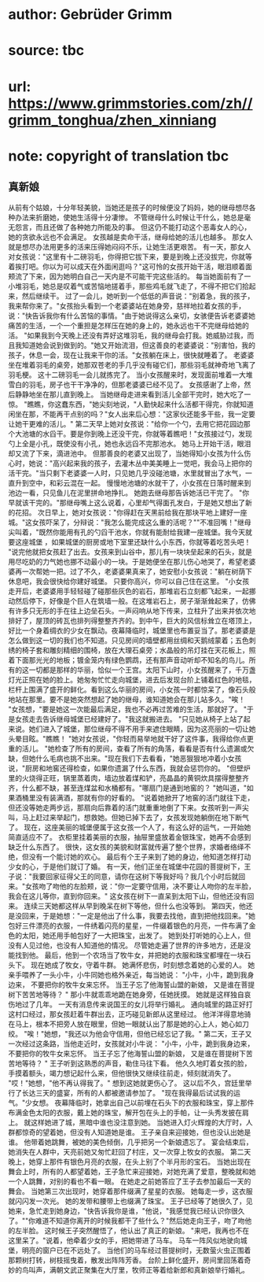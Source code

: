 # author: Gebrüder Grimm
# source: tbc
# url: https://www.grimmstories.com/zh//grimm_tonghua/zhen_xinniang
# note: copyright of translation tbc

## 真新娘 

从前有个姑娘，十分年轻美貌，当她还是孩子的时候便没了妈妈，她的继母想尽各种办法来折磨她，使她生活得十分凄惨。
不管继母什么时候让干什么，她总是毫无怨言，而且还做了各种她力所能及的事。
但这仍不能打动这个恶毒女人的心，她的贪欲永远也不会满足。
女孩越是卖命干活，继母给她的活儿也越多。
那女人就是想尽办法用更多的活来压得她闷闷不乐，让她生活更艰苦。
有一天，那女人对女孩说："这里有十二磅羽毛，你得把它拔下来，要是到晚上还没拔完，你就等着挨打吧。你以为可以成天在外面闲逛吗？"这可怜的女孩开始干活，眼泪顺着面颊流了下来，因为她明白自己一天内是不可能干完这些活的。
每当她面前有了一小堆羽毛，她总是叹着气或苦恼地搓着手，那些鸡毛就飞走了，不得不把它们拾起来，然后继续干。
过了一会儿，她听到一个低低的声音说："别着急，我的孩子，我来帮你来了。"女孩抬头看到一个老婆婆站在她身旁，慈祥地拉着女孩的手，说："快告诉我你有什么苦恼的事情。"由于她说得这么亲切，女骇便告诉老婆婆她痛苦的生活，一个一个重担是怎样压在她的身上的，她永远也干不完继母给她的活。
"如果我到今天晚上还没有弄好这堆羽毛，我的继母会打我。她威胁过我，而且我知道她会说到做到的。"她又开始流泪，但这善良的老婆婆说："别害怕，我的孩子，休息一会，现在让我来干你的活。"女孩躺在床上，很快就睡着了。
老婆婆坐在堆着羽毛的桌旁，她那双苍老的手几乎没有碰它们，那些羽毛就神奇地飞离了羽毛梗。
这十二磅羽毛一会儿就拣完了。
当小女孩醒来时，发现面前堆着一大堆雪白的羽毛，房子也干干净净的，但那老婆婆已经不见了。
女孩感谢了上帝，然后静静地坐在那儿直到晚上。
当她继母走进来看到活儿全部干完时，她大吃了一惊。
"瞧瞧，你这蠢东西，"她尖刻地说，"人勤快起来什么活都干得完，你就知道闲坐在那，不能再干点别的吗？"女人出来后心想："这家伙还能多干些，我一定要让她干更难的活儿。"
第二天早上她对女孩说："给你一个勺，去用它把花园边那个大池塘的水舀干。要是你到晚上还没干完，你就等着瞧吧！"女孩接过勺，发现勺上全是小孔，既使没有小孔，她也永远舀不完那池水。
她马上开始干活，眼泪却又流了下来，滴进池中。
但那善良的老婆又出现了，当她得知小女孩为什么伤心时，她说："高兴起来我的孩子，去灌木丛中美美睡上一觉吧，我会马上把你的活干完。"当只剩下老婆婆一人时，只见她几乎没碰池塘，水里就冒出了水气，一直升到空中，和彩云混在一起。
慢慢地池塘的水就干了，小女孩在日落时醒来到池边一看，只见鱼儿在泥里拼命地挣扎。
她跑去继母那告诉她活已干完了。
"你早就该干完的。"那继母嘴上这么说着，心里却气得面孔发白，于是她又想出了新的花招。
次日早上，她对女孩说："你得赶在天黑前给我在那块平地上建好一座城。"这女孩吓呆了，分辩说："我怎么能完成这么重的活呢？""不准回嘴！"继母尖叫着，"既然你能用有孔的勺舀干池水，你就有能耐给我建一座城堡。我今天就要这座城堡
，如果城堡的厨房或地下室里还缺什么小东西，你就等着吃苦头吧！
"说完他就把女孩赶了出去。女孩来到山谷中，那儿有一块块垒起来的石头，就是用尽吃奶的力气她也挪不动最小的一块。于是她便坐在那儿伤心地哭了，希望老婆婆再一次帮她一把。过了不久，老婆婆果真来了，她安慰小女孩说："躺在树荫下休息吧，我会很快给你建好城堡。
只要你高兴，你可以自己住在这里。
"小女孩走开后，老婆婆用手轻轻碰了碰那些灰色的岩石，那堆岩石立刻都飞起来，一起挪动然后停下，好像是个巨人在筑墙一般。在这堆岩石上，房子渐渐耸起来了，仿佛有许多只无形的手在往上边垒石头。一声闷响从地下传来，立柱升了出来并依次地排好了，屋顶的砖瓦也排列得整整齐齐的。到中午，巨大的风信标耸立在塔顶上，好比一个身着绸衣的少女在飘动。夜幕降临时，城堡里也布置妥当了。那老婆婆是怎么做到这一切的我们也不知道。只见房间的墙壁都用丝绸和天鹅绒蒙着；五色刺绣的椅子套和雕刻精细的围椅，放在大理石桌旁；水晶般的吊灯挂在天花板上，照着下面那光光的地板；镀金笼内有绿色鹦鹉，还有那声音动听却不知名的鸟儿。所有的这一切都是那样的华丽，恰似一个王宫。太阳下山时，小女孩醒来了，千万盏灯光正照在她的脸上。她匆匆忙忙走向城堡，进去后发现台阶上铺着红色的地毯，栏杆上围满了盛开的鲜化。看到这么华丽的房间，小女孩一时都惊呆了，像石头般地站在那里。要不是她突然想起了她的继母，谁知道她会在那儿站多久。"唉！
"女孩想，"要是她这一次能最后满足，我也不必再过苦难的生活，那就好了。
"于是女孩走去告诉继母城堡已经建好了。"我这就搬进去。
"只见她从椅子上站了起来说。她们进入了城堡，那位继母不得不用手来遮住眼睛，因为这亮丽的一切让她头晕目眩。"瞧瞧！
"她对女孩说，"你轻而易举地就干好了这件事，我得给你点更重的活儿。
"她检查了所有的房间，查看了所有的角落，看看是否有什么遗漏或欠缺，但她什么毛病也挑不出来。"现在我们下去看看，"她恶狠狠地冲着小女孩说，"厨房和地窖还得检查，如果你遗漏了什么东西，我就会惩罚你的。
"但壁炉里的火烧得正旺，锅里蒸着肉，墙边放着煤和铲，亮晶晶的黄铜炊具摆得整整齐齐，什么都不缺，甚至连煤盆和水桶都有。"哪扇门是通到地窖的？
"她叫道，"如果酒桶里没有装满酒，那就有你的好看的。
"说着她掀开了地窖的活门就往下走，但还没等她走两步远，那扇向后靠着的活门就重重地倒了下来。女孩听到一声尖叫，马上赶过来举起门，想救她。但她已掉下去了，女孩发现她躺倒在地下断气了。
现在，这座美丽的城堡便属于这女孩一个人了，有这么好的运气，一开始她简直适应不了。
衣柜里挂着美丽的衣服，抽屉里盛放着金银珠宝，她再不会感到缺乏什么东西了。
很快，这女孩的美貌和财富就传遍了整个世界，求婚者络绎不绝，但没有一个能讨她的欢心。
最后有个王子来到了她的身边，他知道怎样打动少女的心，于是他们就订了婚。
有一天，他们正坐在城堡中花园的菩提树下，王子说："我要回家征得父王的同意，请你在这树下等我好吗？我几个小时后就回来。"女孩吻了吻他的左脸颊，说："你一定要守信用，决不要让人吻你的左半脸，我会在这儿等你，直到你回来。"
这女孩在树下一直呆到太阳下山，但他还没有回来。
连续三天她都这样从早到晚呆在树下等他，但什么也没等到。
第四天，他还是没回来，于是她想："一定是他出了什么事，我要去找他，直到把他找回来。"她包好三件漂亮的衣服，一件绣着闪亮的星星，一件缀着银色的月亮，一件布满了金色的太阳，她还用手帕包好了一大把珠宝，出发了。
她到处打听她的心上人，但没有人见过他，也没有人知道他的情况。
尽管她走遍了世界的许多地方，还是没能找到他。
最后，他到一个农场当了牧牛女，并把她的衣服和珠宝都埋在一块石头下。
现在她成了牧女，守着牛群。 她满怀悲伤，时刻想念着她的心爱的人。
她亲手喂养了一头小牛，小牛同她也格外亲近，每当她说：
"小牛，小牛，跪到我身边来，
不要把你的牧牛女来忘怀。
当王子忘了他海誓山盟的新娘，
又是谁在菩提树下苦苦地等待？ "
那小牛就乖乖地跪在她身旁，任她抚摸。
她就是这样独自哀伤地过了几年。 一天有消息传来说国王的女儿将举行婚礼。
通向城里的路正好打这村口经过，那女孩赶着牛群出去，正巧碰见新郎从这里经过。
他洋洋得意地骑在马上，根本不把旁人放在眼里，但她一眼就认出了那是她的心上人，她心如刀绞。
"唉！"她想，"我还以为他会守信用，但他已经忘记了我。"
第二天，王子又一次经过这条路，当他走近时，女孩就对小牛说：
"小牛，小牛，跪到我身边来，
不要把你的牧牛女来忘怀。
当王子忘了他海誓山盟的新娘，
又是谁在菩提树下苦苦地等待？ "
王子听到这熟悉的声音，勒住马往下看。
他久久地盯着女孩的脸，手摸着额头，竭力想记起什么来，但他很快又继续往前走，倾刻就消失了。
"哎！"她想，"他不再认得我了。"
想到这她就更伤心了。
这以后不久，宫廷里举行了长达三天的盛宴，所有的人都被邀请参加了。
"现在我得最后试试我的运气。"少女想。
夜幕降临时，她拿出自己以前埋在石头下的衣服和珠宝，穿上那件布满金色太阳的衣服，戴上她的珠宝，解开包在头上的手帕，让一头秀发披在肩上。
就这样她进了城，黑暗中谁也没注意到她。
当她进入灯火辉煌的大厅时，人群都惊奇的望着她，但没有人知道她是谁。
王子亲自来迎接她，但也没认出她是谁。
他带着她跳舞，被她的美色倾倒，几乎把另一个新娘遗忘了。
宴会结束后，她消失在人群中，天亮前她又匆忙赶回了村庄，又一次穿上牧女的衣服。
第二天晚上，她穿上那件有银色月亮的衣服，在头上别了个半月形的宝石。
当她出现在舞会上时，所有的人都望着她，王子急忙来迎接她，对她充满了爱意，整晚就和她一个人跳舞，对别的看也不看一眼。
在她走之前她答应了王子去参加最后一天的舞会。
当她第三次出现时，她穿着那件缀满了星星的衣服。
她每走一步，这衣服就闪闪发一次光。 她的发带和腰带上也缀满了珠宝。
王子已经等了她很久了，见她来，急忙走到她身边，"快告诉我你是谁，"他说，"我感觉我已经认识你很久了。""你难道不知道你离开的时候我都干了些什么？"然后她走向王子，吻了吻他的左半脸。
这时候王子突然醒悟了，他认出了真正的新娘。
"来吧，我再也不在这里呆了。"说着，他牵着少女的手，把她带进了马车。
马车一阵风似地驶向城堡，明亮的窗户已在不远处了。
当他们的马车经过菩提树时，无数萤火虫正围着那颗树打转，树枝摇曳着，散发出阵阵芳香。
台阶上鲜化盛开，房间里回荡着奇妙的鸟叫声，满朝文武正聚集在大厅里，牧师正等着给新郎和真新娘举行婚礼。

